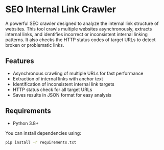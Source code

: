 # SEO Internal Link Crawler

A powerful SEO crawler designed to analyze the internal link structure of websites. This tool crawls multiple websites asynchronously, extracts internal links, and identifies incorrect or inconsistent internal linking patterns. It also checks the HTTP status codes of target URLs to detect broken or problematic links.

## Features

- Asynchronous crawling of multiple URLs for fast performance
- Extraction of internal links with anchor text
- Identification of inconsistent internal link targets
- HTTP status check for all target URLs
- Saves results in JSON format for easy analysis

## Requirements

- Python 3.8+

You can install dependencies using:

```bash
pip install -r requirements.txt
